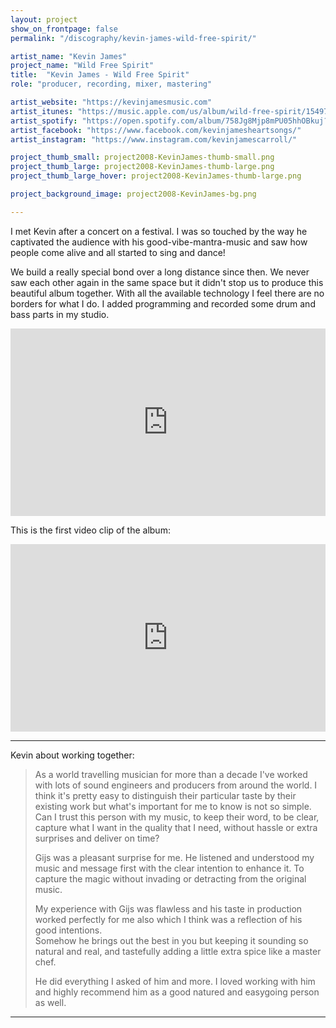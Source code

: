 ```yaml
---
layout: project
show_on_frontpage: false
permalink: "/discography/kevin-james-wild-free-spirit/"

artist_name: "Kevin James"
project_name: "Wild Free Spirit"
title:  "Kevin James - Wild Free Spirit"
role: "producer, recording, mixer, mastering"

artist_website: "https://kevinjamesmusic.com"
artist_itunes: "https://music.apple.com/us/album/wild-free-spirit/1549750027"
artist_spotify: "https://open.spotify.com/album/758Jg8Mjp8mPU05hhOBkuj?si=Dw3y4QQuS3iq4GqiHcENiQ"
artist_facebook: "https://www.facebook.com/kevinjamesheartsongs/"
artist_instagram: "https://www.instagram.com/kevinjamescarroll/"

project_thumb_small: project2008-KevinJames-thumb-small.png
project_thumb_large: project2008-KevinJames-thumb-large.png
project_thumb_large_hover: project2008-KevinJames-thumb-large.png

project_background_image: project2008-KevinJames-bg.png

---
```



I met Kevin after a concert on a festival. I was so touched by the way he captivated the audience with his good-vibe-mantra-music and saw how people come alive and all started to sing and dance!

We build a really special bond over a long distance since then. We never saw each other again in the same space but it didn't stop us to produce this beautiful album together. With all the available technology I feel there are no borders for what I do. I added programming and recorded some drum and bass parts in my studio.



<iframe src="https://open.spotify.com/embed/album/758Jg8Mjp8mPU05hhOBkuj" width="100%" height="300" frameborder="0" allowtransparency="true" allow="encrypted-media"></iframe>


This is the first video clip of the album:

<iframe width="100%" height="300" src="https://www.youtube.com/embed/JdUERVLOzoI?rel=0" frameborder="0" allow="accelerometer; autoplay; clipboard-write; encrypted-media; gyroscope; picture-in-picture" allowfullscreen></iframe>

---

Kevin about working together:
<blockquote>
<p>As a world travelling musician for more than a decade I've worked with lots of sound engineers and producers from around the world. I think it's pretty easy to distinguish their particular taste by their existing work but what's important for me to know is not so simple.<br />
Can I trust this person with my music, to keep their word, to be clear, capture what I want in the quality that I need, without hassle or extra surprises and deliver on time?</p>

<p>Gijs was a pleasant surprise for me. He listened and understood my music and message first with the clear intention to enhance it. To capture the magic without invading or detracting from the original music.<br />

My experience with Gijs was flawless and his taste in production worked perfectly for me also which I think was a reflection of his good intentions.<br /> 
Somehow he brings out the best in you but keeping it sounding so natural and real, and tastefully adding a little extra spice like a master chef.</p>

<p> He did everything I asked of him and more. I loved working with him and highly recommend him as a good natured and easygoing person as well. 
</p>
</blockquote>



---
